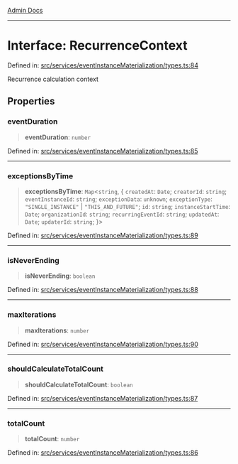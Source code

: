 [Admin Docs](/)

***

# Interface: RecurrenceContext

Defined in: [src/services/eventInstanceMaterialization/types.ts:84](https://github.com/gautam-divyanshu/talawa-api/blob/84910820371ade6fdca33545b3a0fc1e929731b2/src/services/eventInstanceMaterialization/types.ts#L84)

Recurrence calculation context

## Properties

### eventDuration

> **eventDuration**: `number`

Defined in: [src/services/eventInstanceMaterialization/types.ts:85](https://github.com/gautam-divyanshu/talawa-api/blob/84910820371ade6fdca33545b3a0fc1e929731b2/src/services/eventInstanceMaterialization/types.ts#L85)

***

### exceptionsByTime

> **exceptionsByTime**: `Map`\<`string`, \{ `createdAt`: `Date`; `creatorId`: `string`; `eventInstanceId`: `string`; `exceptionData`: `unknown`; `exceptionType`: `"SINGLE_INSTANCE"` \| `"THIS_AND_FUTURE"`; `id`: `string`; `instanceStartTime`: `Date`; `organizationId`: `string`; `recurringEventId`: `string`; `updatedAt`: `Date`; `updaterId`: `string`; \}\>

Defined in: [src/services/eventInstanceMaterialization/types.ts:89](https://github.com/gautam-divyanshu/talawa-api/blob/84910820371ade6fdca33545b3a0fc1e929731b2/src/services/eventInstanceMaterialization/types.ts#L89)

***

### isNeverEnding

> **isNeverEnding**: `boolean`

Defined in: [src/services/eventInstanceMaterialization/types.ts:88](https://github.com/gautam-divyanshu/talawa-api/blob/84910820371ade6fdca33545b3a0fc1e929731b2/src/services/eventInstanceMaterialization/types.ts#L88)

***

### maxIterations

> **maxIterations**: `number`

Defined in: [src/services/eventInstanceMaterialization/types.ts:90](https://github.com/gautam-divyanshu/talawa-api/blob/84910820371ade6fdca33545b3a0fc1e929731b2/src/services/eventInstanceMaterialization/types.ts#L90)

***

### shouldCalculateTotalCount

> **shouldCalculateTotalCount**: `boolean`

Defined in: [src/services/eventInstanceMaterialization/types.ts:87](https://github.com/gautam-divyanshu/talawa-api/blob/84910820371ade6fdca33545b3a0fc1e929731b2/src/services/eventInstanceMaterialization/types.ts#L87)

***

### totalCount

> **totalCount**: `number`

Defined in: [src/services/eventInstanceMaterialization/types.ts:86](https://github.com/gautam-divyanshu/talawa-api/blob/84910820371ade6fdca33545b3a0fc1e929731b2/src/services/eventInstanceMaterialization/types.ts#L86)
